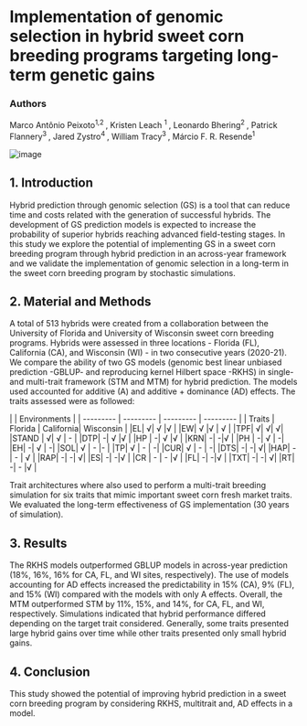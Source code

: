 # Implementation of genomic selection in hybrid sweet corn breeding programs targeting long-term genetic gains

### Authors
Marco Antônio Peixoto<sup>1,2 </sup>, Kristen Leach <sup>1 </sup>, Leonardo Bhering<sup>2 </sup>, Patrick Flannery<sup>3 </sup>, Jared Zystro<sup>4 </sup>, William Tracy<sup>3 </sup>, Márcio F. R. Resende<sup>1 </sup>


![image](https://user-images.githubusercontent.com/59318360/177633208-152de0c7-6e41-4b83-b1f9-d4292ff0d7a9.png)

## 1. Introduction

Hybrid prediction through genomic selection (GS) is a tool that can reduce time and costs related with the generation of successful hybrids. The development of GS prediction models is expected to increase the probability of superior hybrids reaching advanced field-testing stages. In this study we explore the potential of implementing GS in a sweet corn breeding program through hybrid prediction in an across-year framework and we validate the implementation of genomic selection in a long-term in the sweet corn breeding program by stochastic simulations.

## 2. Material and Methods

A total of 513 hybrids were created from a collaboration between the University of Florida and University of Wisconsin sweet corn breeding programs. Hybrids were assessed in three locations - Florida (FL), California (CA), and Wisconsin (WI) - in two consecutive years (2020-21). We compare the ability of two GS models (genomic best linear unbiased prediction -GBLUP- and reproducing kernel Hilbert space -RKHS) in single- and multi-trait framework (STM and MTM) for hybrid prediction. The models used accounted for additive (A) and additive + dominance (AD) effects. The traits assessed were as followed:

|           | Environments |
| --------- | --------- | --------- | --------- | 
| Traits    |	Florida	  | California|	Wisconsin |
|EL|	√|	√	|√ |
|EW|	√	|√ |	√ |
|TPF|	√|	√|	√|
|STAND |	√|	√	| - |
|DTP|	 -|	√	|√ |
|HP	| -|	√	|√ |
|KRN|	 -|	 -|√ |
|PH	| -|	√	| -|
|EH|	 -|	√	| -|
|SOL|	√	| -	|- |
|TP|	√	| -	| -|
|CUR|	√	| -	| -|
|DTS|	 -|	 -|	√|
|HAP|	 -| - |	√ |
|RAP|	 -| -|	√|
|ES|	 -|	 -|√ |
|CR	| -	| -	|√ |
|FL|	 -|	 -|√ |
|TXT|	 -| -|	√|
|RT|	 -| -	|√ |


Trait architectures where also used to perform a multi-trait breeding simulation for six traits that mimic important sweet corn fresh market traits. We evaluated the long-term effectiveness of GS implementation (30 years of simulation). 

## 3. Results

The RKHS models outperformed GBLUP models in across-year prediction (18%, 16%, 16% for CA, FL, and WI sites, respectively). The use of models accounting for AD effects increased the predictability in 15% (CA), 9% (FL), and 15% (WI) compared with the models with only A effects. Overall, the MTM outperformed STM by 11%, 15%, and 14%, for CA, FL, and WI, respectively. Simulations indicated that hybrid performance differed depending on the target trait considered. Generally, some traits presented large hybrid gains over time while other traits presented only small hybrid gains. 


## 4. Conclusion

This study showed the potential of improving hybrid prediction in a sweet corn breeding program by considering RKHS, multitrait and, AD effects in a model. 


